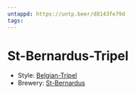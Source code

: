 ```yaml
---
untappd: https://untp.beer/d8143fe79d
tags:
---
```


# St-Bernardus-Tripel 

- Style: [Belgian-Tripel](Belgian-Tripel.md)
- Brewery: [St-Bernardus](St-Bernardus.md)